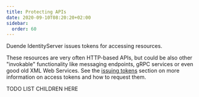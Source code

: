 ```yaml
---
title: Protecting APIs
date: 2020-09-10T08:20:20+02:00
sidebar:
  order: 60
---
```



Duende IdentityServer issues tokens for accessing resources.

These resources are very often HTTP-based APIs, but could be also other "invokable" functionality like messaging endpoints, gRPC services or even good old XML Web Services. See the [issuing tokens](../tokens) section on more information on access tokens and how to request them.

TODO LIST CHILDREN HERE

